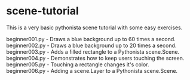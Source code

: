 scene-tutorial
==============

This is a very basic pythonista scene tutorial with some easy exercises.

beginner001.py - Draws a blue background up to 60 times a second.<br />
beginner002.py - Draws a blue background up to 20 times a second.<br />
beginner003.py - Adds a filled rectangle to a Pythonista scene.Scene.<br />
beginner004.py - Demonstrates how to keep users touching the screen.<br />
beginner005.py - Touching a rectangle changes it's color.<br />
beginner006.py - Adding a scene.Layer to a Pythonista scene.Scene.<br />
